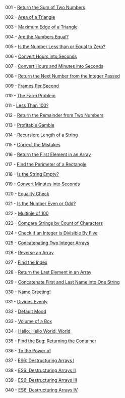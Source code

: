 001 - [Return the Sum of Two Numbers](https://edabit.com/challenge/3LpBLgNRyaHMvNb4j)

002 - [Area of a Triangle](https://edabit.com/challenge/3CaszbdZYGN4otQD8)

003 - [Maximum Edge of a Triangle](https://edabit.com/challenge/nhXofMMyrowMyr9Nv)

004 - [Are the Numbers Equal?](https://edabit.com/challenge/QSnaSH5S3oxZkwcNc)

005 - [Is the Number Less than or Equal to Zero?](https://edabit.com/challenge/PTiLYyb4A69KZtBCg)

006 - [Convert Hours into Seconds](https://edabit.com/challenge/6AnQqiEjkJdZrWhPS)

007 - [Convert Hours and Minutes into Seconds](https://edabit.com/challenge/JesaFi5ntBEbGT8bu)

008 - [Return the Next Number from the Integer Passed](https://edabit.com/challenge/NAQhEoxbofPidLxm9)

009 - [Frames Per Second](https://edabit.com/challenge/d9suvbchE2bnHNQuK)

010 - [The Farm Problem](https://edabit.com/challenge/8Qg78sf5SNDEANKti)

011 - [Less Than 100?](https://edabit.com/challenge/9MjEpkL7yAjAqiH58)

012 - [Return the Remainder from Two Numbers](https://edabit.com/challenge/Q2j5FTFtsk7PdzrQk)

013 - [Profitable Gamble](https://edabit.com/challenge/ghbHrRnRiDz9fvQNF)

014 - [Recursion: Length of a String](https://edabit.com/challenge/4MSbtYFBiRtxHEkY8)

015 - [Correct the Mistakes](https://edabit.com/challenge/ks3vMrqdnW3CQ3F4i)

016 - [Return the First Element in an Array](https://edabit.com/challenge/QaApgtePE6QrCZ64o)

017 - [Find the Perimeter of a Rectangle](https://edabit.com/challenge/XnJ24rWW7iJkNrtsh)

018 - [Is the String Empty?](https://edabit.com/challenge/EzbfiquDoAc2Zc9FL)

019 - [Convert Minutes into Seconds](https://edabit.com/challenge/8q54MKnRrm89pSLmW)

020 - [Equality Check](https://edabit.com/challenge/BGvTMfwxYDRbtaTJ3)

021 - [Is the Number Even or Odd?](https://edabit.com/challenge/kuzB5CMXiKDEYKXAP)

022 - [Multiple of 100](https://edabit.com/challenge/qMr6wYGr6NaXAPQGF)

023 - [Compare Strings by Count of Characters](https://edabit.com/challenge/yHGowWucg3k2kJdZ4)

024 - [Check if an Integer is Divisible By Five](https://edabit.com/challenge/iBQYbSHZGhpktLRdn)

025 - [Concatenating Two Integer Arrays](https://edabit.com/challenge/CzPEsTuXfE8J8vknX)

026 - [Reverse an Array](https://edabit.com/challenge/kJQYTCCWSnzhXG9dn)

027 - [Find the Index](https://edabit.com/challenge/9ApjPggCLGiPt573m)

028 - [Return the Last Element in an Array](https://edabit.com/challenge/7JBTN4TbaxJQMdX9W)

029 - [Concatenate First and Last Name into One String](https://edabit.com/challenge/RQwdZmtrW8mCnuCMN)

030 - [Name Greeting!](https://edabit.com/challenge/6kdGMdd78jpZ45ujo)

031 - [Divides Evenly](https://edabit.com/challenge/JfB9mWmbwYHbupxCB)

032 - [Default Mood](https://edabit.com/challenge/DdAkLaw4eyuWgCMmF)

033 - [Volume of a Box](https://edabit.com/challenge/ms3q5GYSpFpwxeFWX)

034 - [Hello; Hello World; World](https://edabit.com/challenge/uJqrcYkz4NvYi9eCY)

035 - [Find the Bug: Returning the Container](https://edabit.com/challenge/kAfeaiu7QrXp4RfSX)

036 - [To the Power of](https://edabit.com/challenge/H25aG5aAdmFcMpBsg)

037 - [ES6: Destructuring Arrays I](https://edabit.com/challenge/sWAEoTbXA4bexBPb6)

038 - [ES6: Destructuring Arrays II](https://edabit.com/challenge/HBNwoHQJn5uTWJCgM)

039 - [ES6: Destructuring Arrays III](https://edabit.com/challenge/STfAEAE5fjNmFCsvf)

040 - [ES6: Destructuring Arrays IV](https://edabit.com/challenge/wJuXYhgetMtD4Gezj)
